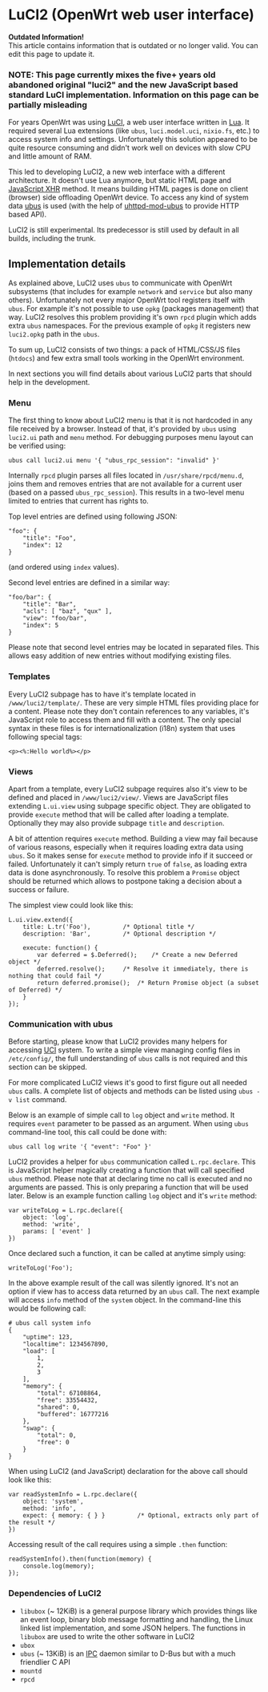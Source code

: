 # LuCI2 (OpenWrt web user interface)

**Outdated Information!**  
This article contains information that is outdated or no longer valid. You can edit this page to update it.

### NOTE: This page currently mixes the five+ years old abandoned original "luci2" and the new JavaScript based standard LuCI implementation. Information on this page can be partially misleading

For years OpenWrt was using [LuCI](/docs/techref/luci "docs:techref:luci"), a web user interface written in [Lua](http://en.wikipedia.org/wiki/Lua_%28programming_language%29 "http://en.wikipedia.org/wiki/Lua_(programming_language)"). It required several Lua extensions (like `ubus`, `luci.model.uci`, `nixio.fs`, etc.) to access system info and settings. Unfortunately this solution appeared to be quite resource consuming and didn't work well on devices with slow CPU and little amount of RAM.

This led to developing LuCI2, a new web interface with a different architecture. It doesn't use Lua anymore, but static HTML page and [JavaScript XHR](http://en.wikipedia.org/wiki/XMLHttpRequest "http://en.wikipedia.org/wiki/XMLHttpRequest") method. It means building HTML pages is done on client (browser) side offloading OpenWrt device. To access any kind of system data [ubus](/docs/techref/ubus "docs:techref:ubus") is used (with the help of [uhttpd-mod-ubus](/docs/techref/ubus#access_to_ubus_over_http "docs:techref:ubus") to provide HTTP based API).

LuCI2 is still experimental. Its predecessor is still used by default in all builds, including the trunk.

## Implementation details

As explained above, LuCI2 uses `ubus` to communicate with OpenWrt subsystems (that includes for example `network` and `service` but also many others). Unfortunately not every major OpenWrt tool registers itself with `ubus`. For example it's not possible to use `opkg` (packages management) that way. LuCI2 resolves this problem providing it's own `rpcd` plugin which adds extra `ubus` namespaces. For the previous example of `opkg` it registers new `luci2.opkg` path in the `ubus`.

To sum up, LuCI2 consists of two things: a pack of HTML/CSS/JS files (`htdocs`) and few extra small tools working in the OpenWrt environment.

In next sections you will find details about various LuCI2 parts that should help in the development.

### Menu

The first thing to know about LuCI2 menu is that it is not hardcoded in any file received by a browser. Instead of that, it's provided by `ubus` using `luci2.ui` path and `menu` method. For debugging purposes menu layout can be verified using:

```
ubus call luci2.ui menu '{ "ubus_rpc_session": "invalid" }'
```

Internally `rpcd` plugin parses all files located in `/usr/share/rpcd/menu.d`, joins them and removes entries that are not available for a current user (based on a passed `ubus_rpc_session`). This results in a two-level menu limited to entries that current has rights to.

Top level entries are defined using following JSON:

```
"foo": {
	"title": "Foo",
	"index": 12
}
```

(and ordered using `index` values).

Second level entries are defined in a similar way:

```
"foo/bar": {
	"title": "Bar",
	"acls": [ "baz", "qux" ],
	"view": "foo/bar",
	"index": 5
}
```

Please note that second level entries may be located in separated files. This allows easy addition of new entries without modifying existing files.

### Templates

Every LuCI2 subpage has to have it's template located in `/www/luci2/template/`. These are very simple HTML files providing place for a content. Please note they don't contain references to any variables, it's JavaScript role to access them and fill with a content. The only special syntax in these files is for internationalization (i18n) system that uses following special tags:

```
<p><%:Hello world%></p>
```

### Views

Apart from a template, every LuCI2 subpage requires also it's view to be defined and placed in `/www/luci2/view/`. Views are JavaScript files extending `L.ui.view` using subpage specific object. They are obligated to provide `execute` method that will be called after loading a template. Optionally they may also provide subpage `title` and `description`.

A bit of attention requires `execute` method. Building a view may fail because of various reasons, especially when it requires loading extra data using `ubus`. So it makes sense for `execute` method to provide info if it succeed or failed. Unfortunately it can't simply return `true` of `false`, as loading extra data is done asynchronously. To resolve this problem a `Promise` object should be returned which allows to postpone taking a decision about a success or failure.

The simplest view could look like this:

```
L.ui.view.extend({
	title: L.tr('Foo'),			/* Optional title */
	description: 'Bar',			/* Optional description */

	execute: function() {
		var deferred = $.Deferred();	/* Create a new Deferred object */
		deferred.resolve();		/* Resolve it immediately, there is nothing that could fail */
		return deferred.promise();	/* Return Promise object (a subset of Deferred) */
	}
});
```

### Communication with ubus

Before starting, please know that LuCI2 provides many helpers for accessing [UCI](/docs/techref/uci "docs:techref:uci") system. To write a simple view managing config files in `/etc/config/`, the full understanding of `ubus` calls is not required and this section can be skipped.

For more complicated LuCI2 views it's good to first figure out all needed `ubus` calls. A complete list of objects and methods can be listed using `ubus -v list` command.

Below is an example of simple call to `log` object and `write` method. It requires `event` parameter to be passed as an argument. When using `ubus` command-line tool, this call could be done with:

```
ubus call log write '{ "event": "Foo" }'
```

LuCI2 provides a helper for `ubus` communication called `L.rpc.declare`. This is JavaScript helper magically creating a function that will call specified `ubus` method. Please note that at declaring time no call is executed and no arguments are passed. This is only preparing a function that will be used later. Below is an example function calling `log` object and it's `write` method:

```
var writeToLog = L.rpc.declare({
	object: 'log',
	method: 'write',
	params: [ 'event' ]
})
```

Once declared such a function, it can be called at anytime simply using:

```
writeToLog('Foo');
```

In the above example result of the call was silently ignored. It's not an option if view has to access data returned by an `ubus` call. The next example will access `info` method of the `system` object. In the command-line this would be following call:

```
# ubus call system info
{
	"uptime": 123,
	"localtime": 1234567890,
	"load": [
		1,
		2,
		3
	],
	"memory": {
		"total": 67108864,
		"free": 33554432,
		"shared": 0,
		"buffered": 16777216
	},
	"swap": {
		"total": 0,
		"free": 0
	}
}
```

When using LuCI2 (and JavaScript) declaration for the above call should look like this:

```
var readSystemInfo = L.rpc.declare({
	object: 'system',
	method: 'info',
	expect: { memory: { } }			/* Optional, extracts only part of the result */
})
```

Accessing result of the call requires using a simple `.then` function:

```
readSystemInfo().then(function(memory) {
	console.log(memory);
});
```

### Dependencies of LuCI2

- `libubox` (~ 12KiB) is a general purpose library which provides things like an event loop, binary blob message formatting and handling, the Linux linked list implementation, and some JSON helpers. The functions in `libubox` are used to write the other software in LuCI2
- `ubox`
- `ubus` (~ 13KiB) is an [IPC](https://en.wikipedia.org/wiki/Inter-process_communication "https://en.wikipedia.org/wiki/Inter-process_communication") daemon similar to D-Bus but with a much friendlier C API
- `mountd`
- `rpcd`
